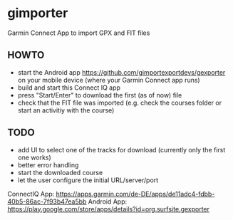 # gimporter
Garmin Connect App to import GPX and FIT files

## HOWTO
* start the Android app https://github.com/gimportexportdevs/gexporter on your mobile device (where your Garmin Connect app runs)
* build and start this Connect IQ app
* press "Start/Enter" to download the first (as of now) file
* check that the FIT file was imported (e.g. check the courses folder or start an activitiy with the course)

## TODO
* add UI to select one of the tracks for download (currently only the first one works)
* better error handling
* start the downloaded course
* let the user configure the initial URL/server/port

ConnectIQ App: https://apps.garmin.com/de-DE/apps/de11adc4-fdbb-40b5-86ac-7f93b47ea5bb
Android App: https://play.google.com/store/apps/details?id=org.surfsite.gexporter
